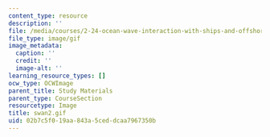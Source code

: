 ```yaml
---
content_type: resource
description: ''
file: /media/courses/2-24-ocean-wave-interaction-with-ships-and-offshore-energy-systems-13-022-spring-2002/02b7c5f019aa843a5ceddcaa7967350b_swan2.gif
file_type: image/gif
image_metadata:
  caption: ''
  credit: ''
  image-alt: ''
learning_resource_types: []
ocw_type: OCWImage
parent_title: Study Materials
parent_type: CourseSection
resourcetype: Image
title: swan2.gif
uid: 02b7c5f0-19aa-843a-5ced-dcaa7967350b
---
```

